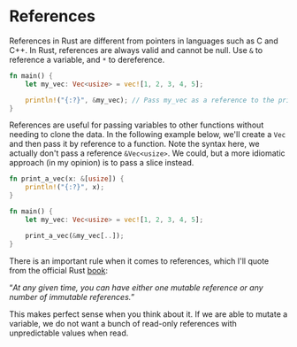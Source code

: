 # References
References in Rust are different from pointers in languages such as C and C++. In Rust, references are always valid and cannot be null. Use `&` to reference a variable, and `*` to dereference.

```rust
fn main() {
    let my_vec: Vec<usize> = vec![1, 2, 3, 4, 5];

    println!("{:?}", &my_vec); // Pass my_vec as a reference to the println! macro.
}
```

References are useful for passing variables to other functions without needing to clone the data. In the following example below, we'll create a `Vec` and then pass it by reference to a function. Note the syntax here, we actually don't pass a reference `&Vec<usize>`. We could, but a more idiomatic approach (in my opinion) is to pass a slice instead.

```rust
fn print_a_vec(x: &[usize]) {
    println!("{:?}", x);
}

fn main() {
    let my_vec: Vec<usize> = vec![1, 2, 3, 4, 5];

    print_a_vec(&my_vec[..]);
}
```

There is an important rule when it comes to references, which I'll quote from the official Rust [book](http://127.0.0.1:3000/main/rust_basics/references.html):

<q><em>At any given time, you can have either one mutable reference or any number of immutable references.</em></q>

This makes perfect sense when you think about it. If we are able to mutate a variable, we do not want a bunch of read-only references with unpredictable values when read.
